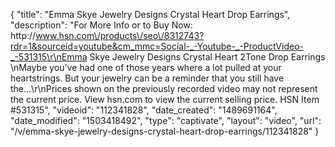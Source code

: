 {
    "title": "Emma Skye Jewelry Designs Crystal Heart Drop Earrings",
    "description": "For More Info or to Buy Now: http:\/\/www.hsn.com\/products\/seo\/8312743?rdr=1&sourceid=youtube&cm_mmc=Social-_-Youtube-_-ProductVideo-_-531315\r\nEmma Skye Jewelry Designs Crystal Heart 2Tone Drop Earrings \nMaybe you've had one of those years where a lot pulled at your heartstrings. But your jewelry can be a reminder that you still have the...\r\nPrices shown on the previously recorded video may not represent the current price.  View hsn.com to view the current selling price. HSN Item #531315",
    "videoid": "112341828",
    "date_created": "1489691164",
    "date_modified": "1503418492",
    "type": "captivate",
    "layout": "video",
    "url": "\/v\/emma-skye-jewelry-designs-crystal-heart-drop-earrings\/112341828"
}